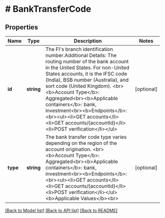 # # BankTransferCode

## Properties

Name | Type | Description | Notes
------------ | ------------- | ------------- | -------------
**id** | **string** | The FI&#39;s branch identification number.Additional Details: The routing number of the bank account in the United States. For non-United States accounts, it is the IFSC code (India), BSB number (Australia), and sort code (United Kingdom). &lt;br&gt;&lt;b&gt;Account Type&lt;/b&gt;: Aggregated&lt;br&gt;&lt;b&gt;Applicable containers&lt;/b&gt;: bank, investment&lt;br&gt;&lt;b&gt;Endpoints&lt;/b&gt;:&lt;br&gt;&lt;ul&gt;&lt;li&gt;GET accounts&lt;/li&gt;&lt;li&gt;GET accounts/{accountId}&lt;/li&gt;&lt;li&gt;POST verification&lt;/li&gt;&lt;/ul&gt; | [optional]
**type** | **string** | The bank transfer code type varies depending on the region of the account origination. &lt;br&gt;&lt;b&gt;Account Type&lt;/b&gt;: Aggregated&lt;br&gt;&lt;b&gt;Applicable containers&lt;/b&gt;: bank, investment&lt;br&gt;&lt;b&gt;Endpoints&lt;/b&gt;:&lt;br&gt;&lt;ul&gt;&lt;li&gt;GET accounts&lt;/li&gt;&lt;li&gt;GET accounts/{accountId}&lt;/li&gt;&lt;li&gt;POST verification&lt;/li&gt;&lt;/ul&gt;&lt;b&gt;Applicable Values&lt;/b&gt;&lt;br&gt; | [optional]

[[Back to Model list]](../../README.md#models) [[Back to API list]](../../README.md#endpoints) [[Back to README]](../../README.md)
